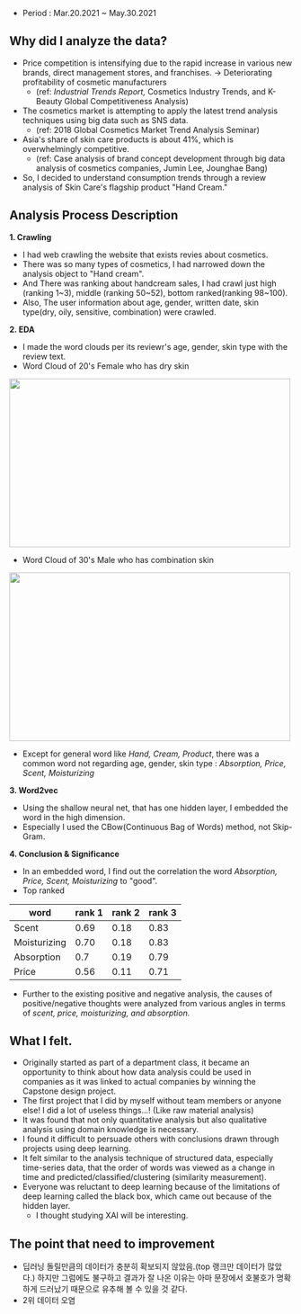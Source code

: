 
- Period : Mar.20.2021 ~ May.30.2021

## Why did I analyze the data?
- Price competition is intensifying due to the rapid increase in various new brands, direct management stores, and franchises. -> Deteriorating profitability of cosmetic manufacturers
  - (ref: *Industrial Trends Report,* Cosmetics Industry Trends, and K-Beauty Global Competitiveness Analysis)
- The cosmetics market is attempting to apply the latest trend analysis techniques using big data such as SNS data.
  - (ref: 2018 Global Cosmetics Market Trend Analysis Seminar)
- Asia's share of skin care products is about 41%, which is overwhelmingly competitive.
  - (ref: Case analysis of brand concept development through big data analysis of cosmetics companies, Jumin Lee, Jounghae Bang)
- So, I decided to understand consumption trends through a review analysis of Skin Care's flagship product "Hand Cream."

## Analysis Process Description 
**1. Crawling**
- I had web crawling the website that exists revies about cosmetics.
- There was so many types of cosmetics, I had narrowed down the analysis object to "Hand cream".
- And There was ranking about handcream sales, I had crawl just high (ranking 1\~3), middle (ranking 50\~52), bottom ranked(ranking 98\~100).
- Also, The user information about age, gender, written date, skin type(dry, oily, sensitive, combination) were crawled. 

**2. EDA**
- I made the word clouds per its reviewr's age, gender, skin type with the review text.
- Word Cloud of 20's Female who has dry skin 
<img src="https://user-images.githubusercontent.com/102137580/160996581-9ce11c26-2d42-476e-b778-1a0a57b8d566.png" width="500" height="300">

- Word Cloud of  30's Male who has combination skin 
<img src="https://user-images.githubusercontent.com/102137580/160998036-8a6e8de1-45b3-4638-812d-b50dc798853f.png" width="500" height="300">

- Except for general word like *Hand, Cream, Product*, there was a common word not regarding age, gender, skin type : *Absorption, Price, Scent, Moisturizing*


**3. Word2vec**
- Using the shallow neural net, that has one hidden layer, I embedded the word in the high dimension.
- Especially I used the CBow(Continuous Bag of Words) method, not Skip-Gram.

**4. Conclusion & Significance**
- In an embedded word, I find out the correlation the word *Absorption, Price, Scent, Moisturizing* to "good".
- Top ranked

| word | rank 1 | rank 2 | rank 3 |
| ---- | ------ | ------ | ------ |
| Scent | 0.69 | 0.18 | 0.83 |
| Moisturizing | 0.70 | 0.18 | 0.83 |
| Absorption | 0.7 | 0.19 | 0.79 |
| Price | 0.56 | 0.11 | 0.71 |

- Further to the existing positive and negative analysis, the causes of positive/negative thoughts were analyzed from various angles in terms of *scent, price, moisturizing, and absorption.*

## What I felt.
- Originally started as part of a department class, it became an opportunity to think about how data analysis could be used in companies as it was linked to actual companies by winning the Capstone design project.
- The first project that I did by myself without team members or anyone else! I did a lot of useless things...! (Like raw material analysis)
- It was found that not only quantitative analysis but also qualitative analysis using domain knowledge is necessary.
- I found it difficult to persuade others with conclusions drawn through projects using deep learning.
- It felt similar to the analysis technique of structured data, especially time-series data, that the order of words was viewed as a change in time and predicted/classified/clustering (similarity measurement).
- Everyone was reluctant to deep learning because of the limitations of deep learning called the black box, which came out because of the hidden layer.
  - I thought studying XAI will be interesting.

## The point that need to improvement
- 딥러닝 돌릴만큼의 데이터가 충분히 확보되지 않았음.(top 랭크만 데이터가 많았다.) 하지만 그럼에도 불구하고 결과가 잘 나온 이유는 아마 문장에서 호불호가 명확하게 드러났기 때문으로 유추해 볼 수 있을 것 같다.
- 2위 데이터 오염 

